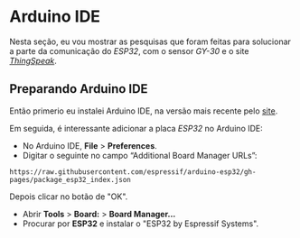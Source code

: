 # Arduino IDE

Nesta seção, eu vou mostrar as pesquisas que foram feitas para solucionar a parte da comunicação do *ESP32*, com o sensor *GY-30* e o site [*ThingSpeak*](https://thingspeak.com/).

## Preparando Arduino IDE

Então primerio eu instalei Arduino IDE, na versão mais recente pelo [site](https://www.arduino.cc/en/software).

Em seguida, é interessante adicionar a placa *ESP32* no Arduino IDE:
- No Arduino IDE, **File** > **Preferences**.
- Digitar o seguinte no campo “Additional Board Manager URLs”:
```
https://raw.githubusercontent.com/espressif/arduino-esp32/gh-pages/package_esp32_index.json
```
Depois clicar no botão de "OK".
- Abrir **Tools** > **Board:** > **Board Manager...**
- Procurar por **ESP32** e instalar o "ESP32 by Espressif Systems".
